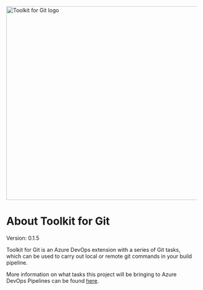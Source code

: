 <!-- markdownlint-disable -->
<img alt="Toolkit for Git logo" src="https://github.com/V-Network-Solutions/toolkit-for-git/blob/master/images/extension-icon.png?raw=true" width="512" height="512" />
<!-- markdownlint-restore -->

# About Toolkit for Git

Version: 0.1.5

Toolkit for Git is an Azure DevOps extension with a series of Git tasks, which can be used to carry out local or remote git commands in your build pipeline.

More information on what tasks this project will be bringing to Azure DevOps Pipelines can be found [here](https://github.com/devnetkc/wordpress-ssh-git-ci/wiki).
